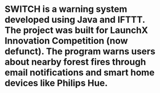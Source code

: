 # SWITCH is a warning system developed using Java and IFTTT. The project was built for LaunchX Innovation Competition (now defunct). The program warns users about nearby forest fires through email notifications and smart home devices like Philips Hue. 
